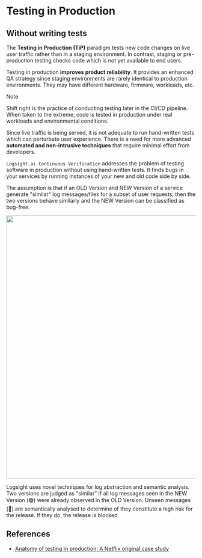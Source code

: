 # Testing in Production

## Without writing tests

The **Testing in Production (TiP)** paradigm tests new code changes on live user traffic rather than in a staging environment. In contrast, staging or pre-production testing checks code which is not yet available to end users.

Testing in production **improves product reliability**. It provides an enhanced QA strategy since staging environments are rarely identical to production environments. They may have different hardware, firmware, workloads, etc. 

> [!NOTE]
> Shift right is the practice of conducting testing later in the CI/CD pipeline. When taken to the extreme, code is tested in production under real workloads and environmental conditions. 

Since live traffic is being served, it is not adequate to run hand-written tests which can perturbate user experience. There is a need for more advanced **automated and non-intrusive techniques** that require minimal effort from developers. 

`Logsight.ai Continuous Verification` addresses the problem of testing software in production without using hand-written tests. It finds bugs in your services by running instances of your new and old code side by side.

The assumption is that if an OLD Version and NEW Version of a service generate "similar" log messages/files for a subset of user requests, then the two versions behave similarly and the NEW Version can be classified as bug-free. 

<div align=center>
    <img width="700"  src="/stage_verification/imgs/testing_in_production.png"/>
</div>

Logsight uses novel techniques for log abstraction and semantic analysis.
Two versions are judged as "similar" if all log messages seen in the NEW Version (🟢) were already observed in the OLD Version. Unseen messages (🔴) are semantically analysed to determine of they constitute a high risk for the release. If they do, the release is blocked.


## References

- [Anatomy of testing in production: A Netflix original case study](https://conferences.oreilly.com/software-architecture/sa-ny-2019/public/schedule/detail/71337.html) 